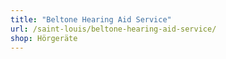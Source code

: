 ```yaml
---
title: "Beltone Hearing Aid Service"
url: /saint-louis/beltone-hearing-aid-service/
shop: Hörgeräte
---
```

